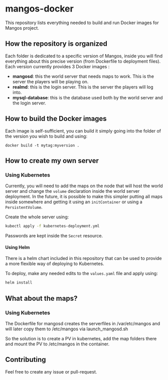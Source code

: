 # mangos-docker
This repository lists everything needed to build and run Docker images for Mangos project.

## How the repository is organized
Each folder is dedicated to a specific version of Mangos, inside you will find everything about this precise version (from Dockerfile to deployment files).
Each version currently provides 3 Docker images :
* **mangosd**: this the world server that needs maps to work. This is the server the players will be playing on.
* **realmd**: this is the login server. This is the server the players will log into.
* **mysql-database**: this is the database used both by the world server and the login server.

## How to build the Docker images
Each image is self-sufficient, you can build it simply going into the folder of the version you wish to build and using:
```
docker build -t mytag:myversion .
```

## How to create my own server
### Using Kubernetes
Currently, you will need to add the maps on the node that will host the world server and change the `volume` declaration inside the world server deployment.
In the future, it is possible to make this simpler putting all maps inside somewhere and getting it using an `initContainer` or using a `PersistentVolume`.

Create the whole server using:
```bash
kubectl apply -f kubernetes-deployment.yml
```
Passwords are kept inside the `Secret` resource.
#### Using Helm
There is a helm chart included in this repository that can be used to provide a more flexible way of deploying to Kubernetes.

To deploy, make any needed edits to the `values.yaml` file and apply using:
```bash
helm install
```
## What about the maps?

### Using Kubernetes

The Dockerfile for mangosd creates the serverfiles in /var/etc/mangos and will later copy them to /etc/mangos via launch_mangosd.sh

So the solution is to create a PV in kubernetes, add the map folders there and mount the PV to /etc/mangos in the container.

## Contributing
Feel free to create any issue or pull-request.